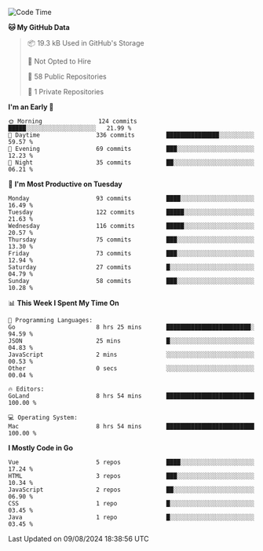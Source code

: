 <!--START_SECTION:waka-->
![Code Time](http://img.shields.io/badge/Code%20Time-1%2C210%20hrs%2048%20mins-blue)

**🐱 My GitHub Data** 

> 📦 19.3 kB Used in GitHub's Storage 
 > 
> 🚫 Not Opted to Hire
 > 
> 📜 58 Public Repositories 
 > 
> 🔑 1 Private Repositories 
 > 
**I'm an Early 🐤** 

```text
🌞 Morning                124 commits         █████░░░░░░░░░░░░░░░░░░░░   21.99 % 
🌆 Daytime                336 commits         ███████████████░░░░░░░░░░   59.57 % 
🌃 Evening                69 commits          ███░░░░░░░░░░░░░░░░░░░░░░   12.23 % 
🌙 Night                  35 commits          ██░░░░░░░░░░░░░░░░░░░░░░░   06.21 % 
```
📅 **I'm Most Productive on Tuesday** 

```text
Monday                   93 commits          ████░░░░░░░░░░░░░░░░░░░░░   16.49 % 
Tuesday                  122 commits         █████░░░░░░░░░░░░░░░░░░░░   21.63 % 
Wednesday                116 commits         █████░░░░░░░░░░░░░░░░░░░░   20.57 % 
Thursday                 75 commits          ███░░░░░░░░░░░░░░░░░░░░░░   13.30 % 
Friday                   73 commits          ███░░░░░░░░░░░░░░░░░░░░░░   12.94 % 
Saturday                 27 commits          █░░░░░░░░░░░░░░░░░░░░░░░░   04.79 % 
Sunday                   58 commits          ███░░░░░░░░░░░░░░░░░░░░░░   10.28 % 
```


📊 **This Week I Spent My Time On** 

```text
💬 Programming Languages: 
Go                       8 hrs 25 mins       ████████████████████████░   94.59 % 
JSON                     25 mins             █░░░░░░░░░░░░░░░░░░░░░░░░   04.83 % 
JavaScript               2 mins              ░░░░░░░░░░░░░░░░░░░░░░░░░   00.53 % 
Other                    0 secs              ░░░░░░░░░░░░░░░░░░░░░░░░░   00.04 % 

🔥 Editors: 
GoLand                   8 hrs 54 mins       █████████████████████████   100.00 % 

💻 Operating System: 
Mac                      8 hrs 54 mins       █████████████████████████   100.00 % 
```

**I Mostly Code in Go** 

```text
Vue                      5 repos             ████░░░░░░░░░░░░░░░░░░░░░   17.24 % 
HTML                     3 repos             ███░░░░░░░░░░░░░░░░░░░░░░   10.34 % 
JavaScript               2 repos             ██░░░░░░░░░░░░░░░░░░░░░░░   06.90 % 
CSS                      1 repo              █░░░░░░░░░░░░░░░░░░░░░░░░   03.45 % 
Java                     1 repo              █░░░░░░░░░░░░░░░░░░░░░░░░   03.45 % 
```




 Last Updated on 09/08/2024 18:38:56 UTC
<!--END_SECTION:waka-->
